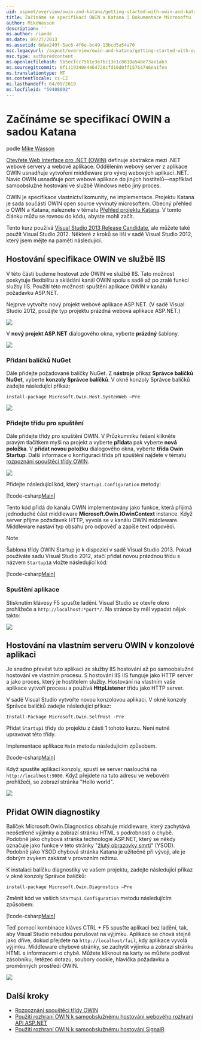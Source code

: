 ```yaml
---
uid: aspnet/overview/owin-and-katana/getting-started-with-owin-and-katana
title: Začínáme se specifikací OWIN a Katana | Dokumentace Microsoftu
author: MikeWasson
description: ''
ms.author: riande
ms.date: 09/27/2013
ms.assetid: 6dae249f-5ac6-4f6e-bc49-13bcd5a54a70
msc.legacyurl: /aspnet/overview/owin-and-katana/getting-started-with-owin-and-katana
msc.type: authoredcontent
ms.openlocfilehash: 5b5ecfcc7561e3e7bc13e1c8819a548e73ae1ab3
ms.sourcegitcommit: 0f1119340e4464720cfd16d0ff15764746ea1fea
ms.translationtype: MT
ms.contentlocale: cs-CZ
ms.lasthandoff: 04/09/2019
ms.locfileid: "59408092"
---
```

# <a name="getting-started-with-owin-and-katana"></a>Začínáme se specifikací OWIN a sadou Katana

podle [Mike Wasson](https://github.com/MikeWasson)

[Otevřete Web Interface pro .NET (OWIN)](http://owin.org/) definuje abstrakce mezi .NET webové servery a webové aplikace. Oddělením webový server z aplikace OWIN usnadňuje vytvoření middleware pro vývoj webových aplikací .NET. Navíc OWIN usnadňuje port webové aplikace do jiných hostitelů&#8212;například samoobslužné hostování ve službě Windows nebo jiný proces.

OWIN je specifikace vlastnictví komunity, ne implementace. Projektu Katana je sada součástí OWIN open source vyvinutý microsoftem. Obecný přehled o OWIN a Katana, naleznete v tématu [Přehled projektu Katana](an-overview-of-project-katana.md). V tomto článku můžu se rovnou do kódu, abyste mohli začít.

Tento kurz používá [Visual Studio 2013 Release Candidate](https://go.microsoft.com/fwlink/?LinkId=306566), ale můžete také použít Visual Studio 2012. Některé z kroků se liší v sadě Visual Studio 2012, který jsem mějte na paměti následující.

## <a name="host-owin-in-iis"></a>Hostování specifikace OWIN ve službě IIS

V této části budeme hostovat zde OWIN ve službě IIS. Tato možnost poskytuje flexibilitu a skládání kanál OWIN spolu s sadě až po zralé funkcí služby IIS. Použití této možnosti spuštění aplikace OWIN v kanálu požadavku ASP.NET.

Nejprve vytvořte nový projekt webové aplikace ASP.NET. (V sadě Visual Studio 2012, použijte typ projektu prázdná webová aplikace ASP.NET.)

![](getting-started-with-owin-and-katana/_static/image1.png)

V **nový projekt ASP.NET** dialogového okna, vyberte **prázdný** šablony.

![](getting-started-with-owin-and-katana/_static/image2.png)

### <a name="add-nuget-packages"></a>Přidání balíčků NuGet

Dále přidejte požadované balíčky NuGet. Z **nástroje** příkaz **Správce balíčků NuGet**, vyberte **konzoly Správce balíčků**. V okně konzoly Správce balíčků zadejte následující příkaz:

`install-package Microsoft.Owin.Host.SystemWeb –Pre`

![](getting-started-with-owin-and-katana/_static/image3.png)

### <a name="add-a-startup-class"></a>Přidejte třídu pro spuštění

Dále přidejte třídy pro spuštění OWIN. V Průzkumníku řešení klikněte pravým tlačítkem myši na projekt a vyberte **přidat**a pak vyberte **nová položka**. V **přidat novou položku** dialogového okna, vyberte **třída Owin Startup**. Další informace o konfiguraci třída při spuštění najdete v tématu [rozpoznání spouštěcí třídy OWIN](owin-startup-class-detection.md).

![](getting-started-with-owin-and-katana/_static/image4.png)

Přidejte následující kód, který `Startup1.Configuration` metody:

[!code-csharp[Main](getting-started-with-owin-and-katana/samples/sample1.cs?highlight=3)]

Tento kód přidá do kanálu OWIN implementovány jako funkce, která přijímá jednoduché část middleware **Microsoft.Owin.IOwinContext** instance. Když server přijme požadavek HTTP, vyvolá se v kanálu OWIN middleware. Middleware nastaví typ obsahu pro odpověď a zapíše text odpovědi.

> [!NOTE]
> Šablona třídy OWIN Startup je k dispozici v sadě Visual Studio 2013. Pokud používáte sadu Visual Studio 2012, stačí přidat novou prázdnou třídu s názvem `Startup1`a vložte následující kód:


[!code-csharp[Main](getting-started-with-owin-and-katana/samples/sample2.cs)]

### <a name="run-the-application"></a>Spuštění aplikace

Stisknutím klávesy F5 spusťte ladění. Visual Studio se otevře okno prohlížeče a `http://localhost:*port*/`. Na stránce by měl vypadat nějak takto:

![](getting-started-with-owin-and-katana/_static/image5.png)

## <a name="self-host-owin-in-a-console-application"></a>Hostování na vlastním serveru OWIN v konzolové aplikaci

Je snadno převést tuto aplikaci ze služby IIS hostování až po samoobslužné hostování ve vlastním procesu. S hostování IIS IIS funguje jako HTTP server a jako proces, který je hostitelem služby. Hostování na vlastním vaše aplikace vytvoří procesu a používá **HttpListener** třídu jako HTTP server.

V sadě Visual Studio vytvořte novou konzolovou aplikaci. V okně konzoly Správce balíčků zadejte následující příkaz:

`Install-Package Microsoft.Owin.SelfHost -Pre`

Přidat `Startup1` třídy do projektu z části 1 tohoto kurzu. Není nutné upravovat této třídy.

Implementace aplikace `Main` metodu následujícím způsobem.

[!code-csharp[Main](getting-started-with-owin-and-katana/samples/sample3.cs)]

Když spustíte aplikaci konzoly, spustí se server naslouchá na `http://localhost:9000`. Když přejdete na tuto adresu ve webovém prohlížeči, se zobrazí stránka "Hello world".

![](getting-started-with-owin-and-katana/_static/image6.png)

## <a name="add-owin-diagnostics"></a>Přidat OWIN diagnostiky

Balíček Microsoft.Owin.Diagnostics obsahuje middleware, který zachytává neošetřené výjimky a zobrazí stránku HTML s podrobnosti o chybě. Podobně jako chybová stránka technologie ASP.NET, který se někdy označuje jako funkce v této stránky "[žlutý obrazovky smrti](http://en.wikipedia.org/wiki/Yellow_Screen_of_Death#Yellow)" (YSOD). Podobně jako YSOD chybová stránka Katana je užitečné při vývoji, ale je dobrým zvykem zakázat v provozním režimu.

K instalaci balíčku diagnostiky ve vašem projektu, zadejte následující příkaz v okně konzoly Správce balíčků:

`install-package Microsoft.Owin.Diagnostics –Pre`

Změnit kód ve vašich `Startup1.Configuration` metodu následujícím způsobem:

[!code-csharp[Main](getting-started-with-owin-and-katana/samples/sample4.cs?highlight=4,9-12)]

Teď pomocí kombinace kláves CTRL + F5 spusťte aplikaci bez ladění, tak, aby Visual Studio nebudou porušovat na výjimku. Aplikace se chová stejně jako dříve, dokud přejdete na `http://localhost/fail`, kdy aplikace vyvolá výjimku. Middleware chybové stránky, se zachytit výjimku a zobrazí stránku HTML s informacemi o chybě. Můžete kliknout na karty se můžete podívat zásobníku, řetězec dotazu, soubory cookie, hlavička požadavku a proměnných prostředí OWIN.

![](getting-started-with-owin-and-katana/_static/image7.png)

## <a name="next-steps"></a>Další kroky

- [Rozpoznání spouštěcí třídy OWIN](owin-startup-class-detection.md)
- [Použití rozhraní OWIN k samoobslužnému hostování webového rozhraní API ASP.NET](../../../web-api/overview/hosting-aspnet-web-api/use-owin-to-self-host-web-api.md)
- [Použití rozhraní OWIN k samoobslužnému hostování SignalR](../../../signalr/overview/deployment/tutorial-signalr-self-host.md)
